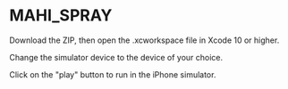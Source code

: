 # MAHI_SPRAY

Download the ZIP, then open the .xcworkspace file in Xcode 10 or higher.

Change the simulator device to the device of your choice.

Click on the "play" button to run in the iPhone simulator.
